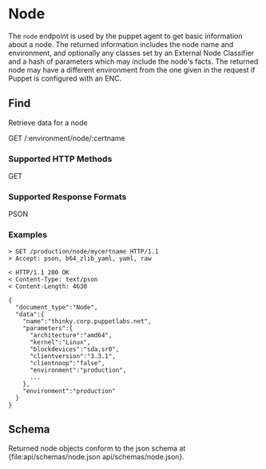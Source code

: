Node
====

The `node` endpoint is used by the puppet agent to get basic information
about a node. The returned information includes the node name and
environment, and optionally any classes set by an External Node
Classifier and a hash of parameters which may include the node's facts.
The returned node may have a different environment from the one given in
the request if Puppet is configured with an ENC.

Find
----

Retrieve data for a node

  GET /:environment/node/:certname


### Supported HTTP Methods

GET

### Supported Response Formats

PSON

### Examples

    > GET /production/node/mycertname HTTP/1.1
    > Accept: pson, b64_zlib_yaml, yaml, raw

    < HTTP/1.1 200 OK
    < Content-Type: text/pson
    < Content-Length: 4630

    {
      "document_type":"Node",
      "data":{
        "name":"thinky.corp.puppetlabs.net",
        "parameters":{
          "architecture":"amd64",
          "kernel":"Linux",
          "blockdevices":"sda,sr0",
          "clientversion":"3.3.1",
          "clientnoop":"false",
          "environment":"production",
          ...
        },
        "environment":"production"
      }
    }

Schema
------

Returned node objects conform to the json schema at
{file:api/schemas/node.json api/schemas/node.json}.
